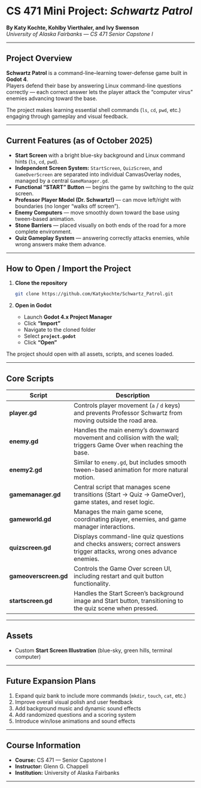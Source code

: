 
# CS 471 Mini Project: *Schwartz Patrol*

**By Katy Kochte, Kohlby Vierthaler, and Ivy Swenson**  
*University of Alaska Fairbanks — CS 471 Senior Capstone I*

---

## Project Overview
**Schwartz Patrol** is a command-line–learning tower-defense game built in **Godot 4**.  
Players defend their base by answering Linux command-line questions correctly — each correct answer lets the player attack the “computer virus” enemies advancing toward the base.

The project makes learning essential shell commands (`ls`, `cd`, `pwd`, etc.) engaging through gameplay and visual feedback.

---

## Current Features (as of October 2025)
-  **Start Screen** with a bright blue-sky background and Linux command hints (`ls`, `cd`, `pwd`).  
-  **Independent Screen System:** `StartScreen`, `QuizScreen`, and `GameOverScreen` are separated into individual CanvasOverlay nodes, managed by a central `GameManager.gd`.  
-  **Functional “START” Button** — begins the game by switching to the quiz screen.  
-  **Professor Player Model (Dr. Schwartz!)** — can move left/right with boundaries (no longer “walks off screen”).  
-  **Enemy Computers** — move smoothly down toward the base using tween-based animation.  
-  **Stone Barriers** — placed visually on both ends of the road for a more complete environment.  
-  **Quiz Gameplay System** — answering correctly attacks enemies, while wrong answers make them advance.

---

## How to Open / Import the Project

1. **Clone the repository**
   ```bash
   git clone https://github.com/Katykochte/Schwartz_Patrol.git
   
2. **Open in Godot**

   * Launch **Godot 4.x Project Manager**
   * Click **“Import”**
   * Navigate to the cloned folder
   * Select **`project.godot`**
   * Click **“Open”**

The project should open with all assets, scripts, and scenes loaded.

---

## Core Scripts

| Script | Description |
|--------|--------------|
| **player.gd** | Controls player movement (`a` / `d` keys) and prevents Professor Schwartz from moving outside the road area. |
| **enemy.gd** | Handles the main enemy’s downward movement and collision with the wall; triggers Game Over when reaching the base. |
| **enemy2.gd** | Similar to `enemy.gd`, but includes smooth tween-based animation for more natural motion. |
| **gamemanager.gd** | Central script that manages scene transitions (Start → Quiz → GameOver), game states, and reset logic. |
| **gameworld.gd** | Manages the main game scene, coordinating player, enemies, and game manager interactions. |
| **quizscreen.gd** | Displays command-line quiz questions and checks answers; correct answers trigger attacks, wrong ones advance enemies. |
| **gameoverscreen.gd** | Controls the Game Over screen UI, including restart and quit button functionality. |
| **startscreen.gd** | Handles the Start Screen’s background image and Start button, transitioning to the quiz scene when pressed. |

---

## Assets

* Custom **Start Screen Illustration** (blue-sky, green hills, terminal computer)
  
---

## Future Expansion Plans

1. Expand quiz bank to include more commands (`mkdir`, `touch`, `cat`, etc.)
2. Improve overall visual polish and user feedback
3. Add background music and dynamic sound effects
4. Add randomized questions and a scoring system
5. Introduce win/lose animations and sound effects

---

## Course Information

* **Course:** CS 471 — Senior Capstone I
* **Instructor:** Glenn G. Chappell
* **Institution:** University of Alaska Fairbanks

---

